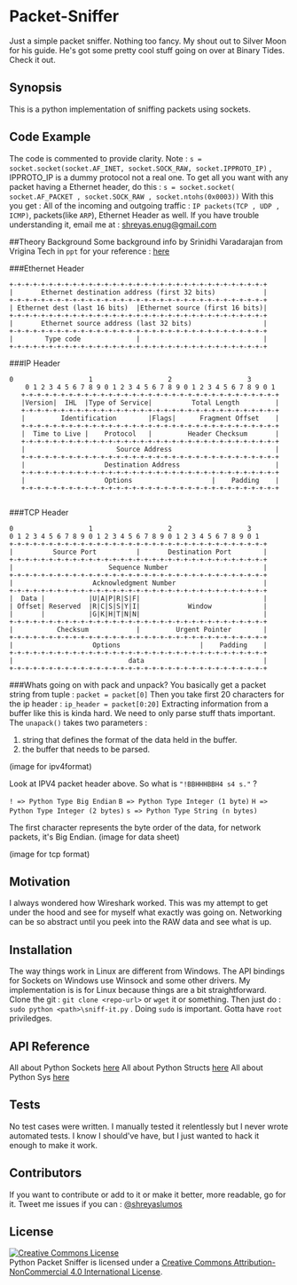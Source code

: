 # Packet-Sniffer
Just a simple packet sniffer. Nothing too fancy. 
My shout out to Silver Moon for his guide. He's got some pretty cool stuff going on over at Binary Tides. Check it out.

## Synopsis
This is a python implementation of sniffing packets using sockets.

## Code Example
The code is commented to provide clarity.
Note :  `s = socket.socket(socket.AF_INET, socket.SOCK_RAW, socket.IPPROTO_IP)` , IPPROTO_IP is a dummy protocol not a real one.
To get all you want with any packet having a Ethernet header, do this : `s = socket.socket( socket.AF_PACKET , socket.SOCK_RAW , socket.ntohs(0x0003))`
With this you get : All of the incoming and outgoing traffic : `IP packets(TCP , UDP , ICMP)`, packets(like `ARP`), Ethernet Header as well.
If you have trouble understanding it, email me at : [shreyas.enug@gmail.com](shreyas.enug@gmail.com)

##Theory Background
Some background info by Srinidhi Varadarajan from Vrigina Tech in `ppt` for your reference : [here](http://courses.cs.vt.edu/cs4254/fall04/slides/raw_1.pdf)


###Ethernet Header
```
+-+-+-+-+-+-+-+-+-+-+-+-+-+-+-+-+-+-+-+-+-+-+-+-+-+-+-+-+-+-+-+-+
|       Ethernet destination address (first 32 bits)            |
+-+-+-+-+-+-+-+-+-+-+-+-+-+-+-+-+-+-+-+-+-+-+-+-+-+-+-+-+-+-+-+-+
| Ethernet dest (last 16 bits)  |Ethernet source (first 16 bits)|
+-+-+-+-+-+-+-+-+-+-+-+-+-+-+-+-+-+-+-+-+-+-+-+-+-+-+-+-+-+-+-+-+
|       Ethernet source address (last 32 bits)                  |
+-+-+-+-+-+-+-+-+-+-+-+-+-+-+-+-+-+-+-+-+-+-+-+-+-+-+-+-+-+-+-+-+
|        Type code              |                               |
+-+-+-+-+-+-+-+-+-+-+-+-+-+-+-+-+-+-+-+-+-+-+-+-+-+-+-+-+-+-+-+-+

```
###IP Header
```
0                   1                   2                   3   
    0 1 2 3 4 5 6 7 8 9 0 1 2 3 4 5 6 7 8 9 0 1 2 3 4 5 6 7 8 9 0 1 
   +-+-+-+-+-+-+-+-+-+-+-+-+-+-+-+-+-+-+-+-+-+-+-+-+-+-+-+-+-+-+-+-+
   |Version|  IHL  |Type of Service|          Total Length         |
   +-+-+-+-+-+-+-+-+-+-+-+-+-+-+-+-+-+-+-+-+-+-+-+-+-+-+-+-+-+-+-+-+
   |         Identification        |Flags|      Fragment Offset    |
   +-+-+-+-+-+-+-+-+-+-+-+-+-+-+-+-+-+-+-+-+-+-+-+-+-+-+-+-+-+-+-+-+
   |  Time to Live |    Protocol   |         Header Checksum       |
   +-+-+-+-+-+-+-+-+-+-+-+-+-+-+-+-+-+-+-+-+-+-+-+-+-+-+-+-+-+-+-+-+
   |                       Source Address                          |
   +-+-+-+-+-+-+-+-+-+-+-+-+-+-+-+-+-+-+-+-+-+-+-+-+-+-+-+-+-+-+-+-+
   |                    Destination Address                        |
   +-+-+-+-+-+-+-+-+-+-+-+-+-+-+-+-+-+-+-+-+-+-+-+-+-+-+-+-+-+-+-+-+
   |                    Options                    |    Padding    |
   +-+-+-+-+-+-+-+-+-+-+-+-+-+-+-+-+-+-+-+-+-+-+-+-+-+-+-+-+-+-+-+-+
   
```
###TCP Header
```
0                   1                   2                   3
0 1 2 3 4 5 6 7 8 9 0 1 2 3 4 5 6 7 8 9 0 1 2 3 4 5 6 7 8 9 0 1
+-+-+-+-+-+-+-+-+-+-+-+-+-+-+-+-+-+-+-+-+-+-+-+-+-+-+-+-+-+-+-+-+
|          Source Port          |       Destination Port        |
+-+-+-+-+-+-+-+-+-+-+-+-+-+-+-+-+-+-+-+-+-+-+-+-+-+-+-+-+-+-+-+-+
|                        Sequence Number                        |
+-+-+-+-+-+-+-+-+-+-+-+-+-+-+-+-+-+-+-+-+-+-+-+-+-+-+-+-+-+-+-+-+
|                    Acknowledgment Number                      |
+-+-+-+-+-+-+-+-+-+-+-+-+-+-+-+-+-+-+-+-+-+-+-+-+-+-+-+-+-+-+-+-+
|  Data |           |U|A|P|R|S|F|                               |
| Offset| Reserved  |R|C|S|S|Y|I|            Window             |
|       |           |G|K|H|T|N|N|                               |
+-+-+-+-+-+-+-+-+-+-+-+-+-+-+-+-+-+-+-+-+-+-+-+-+-+-+-+-+-+-+-+-+
|           Checksum            |         Urgent Pointer        |
+-+-+-+-+-+-+-+-+-+-+-+-+-+-+-+-+-+-+-+-+-+-+-+-+-+-+-+-+-+-+-+-+
|                    Options                    |    Padding    |
+-+-+-+-+-+-+-+-+-+-+-+-+-+-+-+-+-+-+-+-+-+-+-+-+-+-+-+-+-+-+-+-+
|                             data                              |
+-+-+-+-+-+-+-+-+-+-+-+-+-+-+-+-+-+-+-+-+-+-+-+-+-+-+-+-+-+-+-+-+
```

###Whats going on with pack and unpack?
You basically get a packet string from tuple : `packet = packet[0]`
Then you take first 20 characters for the ip header : `ip_header = packet[0:20]`
Extracting information from a buffer like this is kinda hard. We need to only parse stuff thats important.
The `unapack()` takes two parameters : 
1. string that defines the format of the data held in the buffer.
2. the buffer that needs to be parsed.

(image for ipv4format)

Look at IPV4 packet header above.
So what is `"!BBHHHBBH4 s4 s."` ?

`! => Python Type Big Endian`
`B => Python Type Integer (1 byte)`
`H => Python Type Integer (2 bytes)`
`s => Python Type String (n bytes)`

 The first character represents the byte order of the data, for network packets, it's Big Endian.
(image for data sheet)

(image for tcp format)

## Motivation
I always wondered how Wireshark worked. This was my attempt to get under the hood and see for myself what exactly was going on.
Networking can be so abstract until you peek into the RAW data and see what is up.


## Installation
The way things work in Linux are different from Windows. The API bindings for Sockets on Windows use Winsock and some other drivers.
My implementation is is for Linux because things are a bit straightforward. 
Clone the git : `git clone <repo-url>` or `wget` it or something. 
Then just do : `sudo python <path>\sniff-it.py` . Doing `sudo` is important. Gotta have `root` priviledges.



## API Reference
All about Python Sockets [here](https://docs.python.org/2/library/socket.html)
All about Python Structs [here](https://docs.python.org/2/library/struct.html)
All about Python Sys     [here](https://docs.python.org/2/library/sys.html)


## Tests
No test cases were written. I manually tested it relentlessly but I never wrote automated tests. I know I should've have, but I just wanted to hack it enough to make it work.

## Contributors
If you want to contribute or add to it or make it better, more readable, go for it. Tweet me issues if you can  : [@shreyaslumos](https://www.twitter.com/shreyaslumos) 

## License
<a rel="license" href="http://creativecommons.org/licenses/by-nc/4.0/"><img alt="Creative Commons License" style="border-width:0" src="https://i.creativecommons.org/l/by-nc/4.0/88x31.png" /></a><br /><span xmlns:dct="http://purl.org/dc/terms/" property="dct:title">Python Packet Sniffer</span> is licensed under a <a rel="license" href="http://creativecommons.org/licenses/by-nc/4.0/">Creative Commons Attribution-NonCommercial 4.0 International License</a>.

